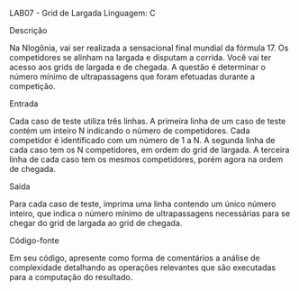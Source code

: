 LAB07 - Grid de Largada
Linguagem: C

Descrição

Na Nlogônia, vai ser realizada a sensacional final mundial da fórmula 17. Os competidores se alinham na largada e disputam a corrida. Você vai ter acesso aos grids de largada e de chegada. A questão é determinar o número mínimo de ultrapassagens que foram efetuadas durante a competição.

Entrada

Cada caso de teste utiliza três linhas. A primeira linha de um caso de teste contém um inteiro N indicando o número de competidores. Cada competidor é identificado com um número de 1 a N. A segunda linha de cada caso tem os N competidores, em ordem do grid de largada. A terceira linha de cada caso tem os mesmos competidores, porém agora na ordem de chegada.

Saída

Para cada caso de teste, imprima uma linha contendo um único número inteiro, que indica o número mínimo de ultrapassagens necessárias para se chegar do grid de largada ao grid de chegada.



Código-fonte

Em seu código, apresente como forma de comentários a análise de complexidade detalhando as operações relevantes que são executadas para a computação do resultado.